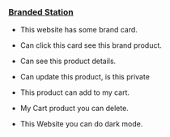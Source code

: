 

### [Branded Station](https://brand-shop-5b25c.web.app)


- This website has some brand card.

- Can click this card see this brand product.

- Can see this product details.

- Can update this product, is this private

- This product can add to my cart.

- My Cart product you can delete.

- This Website you can do dark mode.

